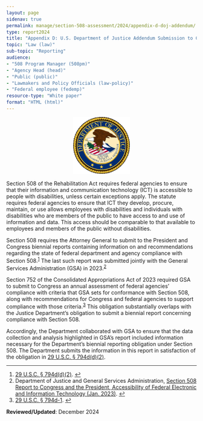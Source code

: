 ```yaml
---
layout: page
sidenav: true
permalink: manage/section-508-assessment/2024/appendix-d-doj-addendum/
type: report2024
title: "Appendix D: U.S. Department of Justice Addendum Submission to Congress and the President Concerning Federal Agencies’ Compliance with Section 508 of the Rehabilitation Act Accessibility of Federal Electronic and Information Technology"
topic: "Law (law)"
sub-topic: "Reporting"
audience:
- "508 Program Manager (508pm)"
- "Agency Head (head)"
- "Public (public)"
- "Lawmakers and Policy Officials (law-policy)"
- "Federal employee (fedemp)"
resource-type: "White paper"
format: "HTML (html)"
---
```

<div style="text-align:center;"><img src="/assets/images/seals-logos/doj.jpg" height="150px" alt="Seal of the U.S. Department of Justice"></div>

Section 508 of the Rehabilitation Act requires federal agencies to ensure that their information and communication technology (ICT) is accessible to people with disabilities, unless certain exceptions apply.  The statute requires federal agencies to ensure that ICT they develop, procure, maintain, or use allows employees with disabilities and individuals with disabilities who are members of the public to have access to and use of information and data. This access should be comparable to that available to employees and members of the public without disabilities.

Section 508 requires the Attorney General to submit to the President and Congress biennial reports containing information on and recommendations regarding the state of federal department and agency compliance with Section 508.<sup><a href="#fn1" id="fr1">1</a></sup> The last such report was submitted jointly with the General Services Administration (GSA) in 2023.<sup><a href="#fn2" id="fr2">2</a></sup>

Section 752 of the Consolidated Appropriations Act of 2023 required GSA to submit to Congress an annual assessment of federal agencies’ compliance with criteria that GSA sets for conformance with Section 508, along with recommendations for Congress and federal agencies to support compliance with those criteria.<sup><a href="#fn3" id="fr3">3</a></sup> This obligation substantially overlaps with the Justice Department’s obligation to submit a biennial report concerning compliance with Section 508.

Accordingly, the Department collaborated with GSA to ensure that the data collection and analysis highlighted in GSA’s report included information necessary for the Department’s biennial reporting obligation under Section 508.  The Department submits the information in this report in satisfaction of the obligation in <a href="https://www.govinfo.gov/app/details/USCODE-2011-title29/USCODE-2011-title29-chap16-subchapV-sec794d" target="_blank" class="usa-link--external">29 U.S.C. § 794d(d)(2)</a>. 

<hr class="breaker-bar-green">

<div>
 <h2 style="position: absolute; clip: rect(0 0 0 0); visibility: hidden; opacity: 0;" id="footnote-label">Footnotes</h2>
 <ol start="1">
   <li id="fn1"><a href="https://www.govinfo.gov/app/details/USCODE-2011-title29/USCODE-2011-title29-chap16-subchapV-sec794d" target="_blank" class="usa-link--external">29 U.S.C. § 794d(d)(2)</a>. <a href="#fr1" aria-label="Back to content">↩</a></li>
   <li id="fn2">Department of Justice and General Services Administration, <a href="https://www.justice.gov/crt/page/file/1569331/dl?inline" target="_blank" class="usa-link--external">Section 508 Report to Congress and the President, Accessibility of Federal Electronic and Information Technology (Jan. 2023)</a>. <a href="#fr2" aria-label="Back to content">↩</a></li>
   <li id="fn3"><a href="{{site.baseurl}}/manage/laws-and-policies/section-508-law/#794d-1" target="_blank" class="usa-link--external">29 U.S.C. § 794d-1</a>. <a href="#fr3" aria-label="Back to content">↩</a></li>
 </ol>
</div>

 **Reviewed/Updated**: December 2024
